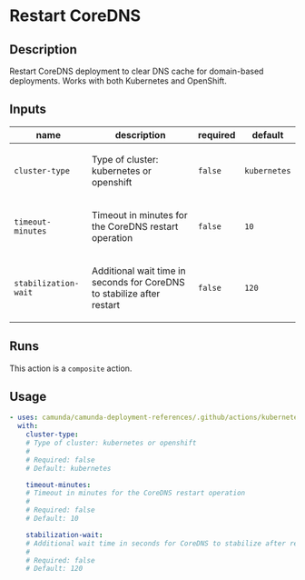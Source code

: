 # Restart CoreDNS

## Description

Restart CoreDNS deployment to clear DNS cache for domain-based deployments. Works with both Kubernetes and OpenShift.

## Inputs

| name | description | required | default |
| --- | --- | --- | --- |
| `cluster-type` | <p>Type of cluster: kubernetes or openshift</p> | `false` | `kubernetes` |
| `timeout-minutes` | <p>Timeout in minutes for the CoreDNS restart operation</p> | `false` | `10` |
| `stabilization-wait` | <p>Additional wait time in seconds for CoreDNS to stabilize after restart</p> | `false` | `120` |


## Runs

This action is a `composite` action.

## Usage

```yaml
- uses: camunda/camunda-deployment-references/.github/actions/kubernetes-restart-coredns@main
  with:
    cluster-type:
    # Type of cluster: kubernetes or openshift
    #
    # Required: false
    # Default: kubernetes

    timeout-minutes:
    # Timeout in minutes for the CoreDNS restart operation
    #
    # Required: false
    # Default: 10

    stabilization-wait:
    # Additional wait time in seconds for CoreDNS to stabilize after restart
    #
    # Required: false
    # Default: 120
```
